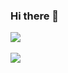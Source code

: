 ### Hi there 👋

<!--
**chtw2001/chtw2001** is a ✨ _special_ ✨ repository because its `README.md` (this file) appears on your GitHub profile.

Here are some ideas to get you started:

- 🔭 I’m currently working on ...
- 🌱 I’m currently learning ...
- 👯 I’m looking to collaborate on ...
- 🤔 I’m looking for help with ...
- 💬 Ask me about ...
- 📫 How to reach me: ...
- 😄 Pronouns: ...
- ⚡ Fun fact: ...
-->
<a href="/"><img src="https://img.shields.io/badge/Python-3766AB?style=flat-square&logo=Python&logoColor=white"/></a>&nbsp;
<!-- <img src="https://img.shields.io/badge/쓰고자하는_텍스트-컬러코드?style=flat-square&logo=simpleicons에서_아이콘이름&logoColor=white"/></a>&nbsp  -->
<a href="https://chtw2001.tistory.com/"><img src="https://img.shields.io/badge/Blog-3766AB?style=flat-square&logo=Blog&logoColor=white"/></a>&nbsp;
